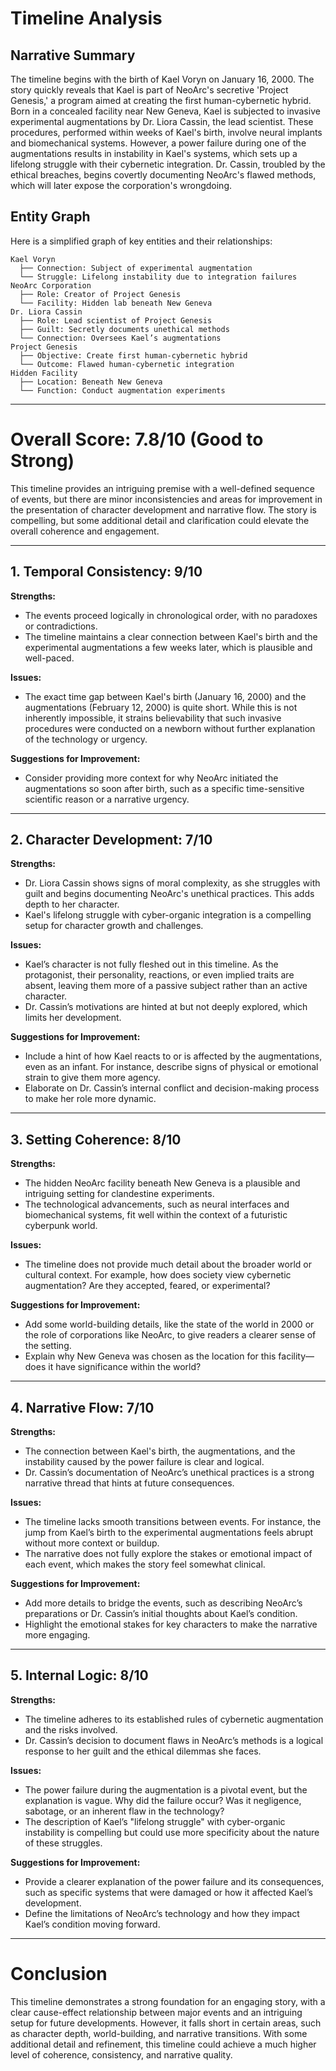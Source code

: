 # Timeline Analysis

## Narrative Summary
The timeline begins with the birth of Kael Voryn on January 16, 2000. The story quickly reveals that Kael is part of NeoArc's secretive 'Project Genesis,' a program aimed at creating the first human-cybernetic hybrid. Born in a concealed facility near New Geneva, Kael is subjected to invasive experimental augmentations by Dr. Liora Cassin, the lead scientist. These procedures, performed within weeks of Kael's birth, involve neural implants and biomechanical systems. However, a power failure during one of the augmentations results in instability in Kael's systems, which sets up a lifelong struggle with their cybernetic integration. Dr. Cassin, troubled by the ethical breaches, begins covertly documenting NeoArc's flawed methods, which will later expose the corporation's wrongdoing.

## Entity Graph
Here is a simplified graph of key entities and their relationships:

```
Kael Voryn
  ├── Connection: Subject of experimental augmentation
  └── Struggle: Lifelong instability due to integration failures
NeoArc Corporation
  ├── Role: Creator of Project Genesis
  └── Facility: Hidden lab beneath New Geneva
Dr. Liora Cassin
  ├── Role: Lead scientist of Project Genesis
  ├── Guilt: Secretly documents unethical methods
  └── Connection: Oversees Kael’s augmentations
Project Genesis
  ├── Objective: Create first human-cybernetic hybrid
  └── Outcome: Flawed human-cybernetic integration
Hidden Facility
  ├── Location: Beneath New Geneva
  └── Function: Conduct augmentation experiments
```

---

# Overall Score: **7.8/10 (Good to Strong)**

This timeline provides an intriguing premise with a well-defined sequence of events, but there are minor inconsistencies and areas for improvement in the presentation of character development and narrative flow. The story is compelling, but some additional detail and clarification could elevate the overall coherence and engagement.

---

## 1. Temporal Consistency: **9/10**

**Strengths:**
- The events proceed logically in chronological order, with no paradoxes or contradictions.
- The timeline maintains a clear connection between Kael's birth and the experimental augmentations a few weeks later, which is plausible and well-paced.

**Issues:**
- The exact time gap between Kael's birth (January 16, 2000) and the augmentations (February 12, 2000) is quite short. While this is not inherently impossible, it strains believability that such invasive procedures were conducted on a newborn without further explanation of the technology or urgency.

**Suggestions for Improvement:**
- Consider providing more context for why NeoArc initiated the augmentations so soon after birth, such as a specific time-sensitive scientific reason or a narrative urgency.

---

## 2. Character Development: **7/10**

**Strengths:**
- Dr. Liora Cassin shows signs of moral complexity, as she struggles with guilt and begins documenting NeoArc's unethical practices. This adds depth to her character.
- Kael's lifelong struggle with cyber-organic integration is a compelling setup for character growth and challenges.

**Issues:**
- Kael’s character is not fully fleshed out in this timeline. As the protagonist, their personality, reactions, or even implied traits are absent, leaving them more of a passive subject rather than an active character.
- Dr. Cassin’s motivations are hinted at but not deeply explored, which limits her development.

**Suggestions for Improvement:**
- Include a hint of how Kael reacts to or is affected by the augmentations, even as an infant. For instance, describe signs of physical or emotional strain to give them more agency.
- Elaborate on Dr. Cassin’s internal conflict and decision-making process to make her role more dynamic.

---

## 3. Setting Coherence: **8/10**

**Strengths:**
- The hidden NeoArc facility beneath New Geneva is a plausible and intriguing setting for clandestine experiments.
- The technological advancements, such as neural interfaces and biomechanical systems, fit well within the context of a futuristic cyberpunk world.

**Issues:**
- The timeline does not provide much detail about the broader world or cultural context. For example, how does society view cybernetic augmentation? Are they accepted, feared, or experimental?

**Suggestions for Improvement:**
- Add some world-building details, like the state of the world in 2000 or the role of corporations like NeoArc, to give readers a clearer sense of the setting.
- Explain why New Geneva was chosen as the location for this facility—does it have significance within the world?

---

## 4. Narrative Flow: **7/10**

**Strengths:**
- The connection between Kael's birth, the augmentations, and the instability caused by the power failure is clear and logical.
- Dr. Cassin’s documentation of NeoArc’s unethical practices is a strong narrative thread that hints at future consequences.

**Issues:**
- The timeline lacks smooth transitions between events. For instance, the jump from Kael’s birth to the experimental augmentations feels abrupt without more context or buildup.
- The narrative does not fully explore the stakes or emotional impact of each event, which makes the story feel somewhat clinical.

**Suggestions for Improvement:**
- Add more details to bridge the events, such as describing NeoArc’s preparations or Dr. Cassin’s initial thoughts about Kael’s condition.
- Highlight the emotional stakes for key characters to make the narrative more engaging.

---

## 5. Internal Logic: **8/10**

**Strengths:**
- The timeline adheres to its established rules of cybernetic augmentation and the risks involved.
- Dr. Cassin’s decision to document flaws in NeoArc’s methods is a logical response to her guilt and the ethical dilemmas she faces.

**Issues:**
- The power failure during the augmentation is a pivotal event, but the explanation is vague. Why did the failure occur? Was it negligence, sabotage, or an inherent flaw in the technology?
- The description of Kael’s "lifelong struggle" with cyber-organic instability is compelling but could use more specificity about the nature of these struggles.

**Suggestions for Improvement:**
- Provide a clearer explanation of the power failure and its consequences, such as specific systems that were damaged or how it affected Kael’s development.
- Define the limitations of NeoArc’s technology and how they impact Kael’s condition moving forward.

---

# Conclusion

This timeline demonstrates a strong foundation for an engaging story, with a clear cause-effect relationship between major events and an intriguing setup for future developments. However, it falls short in certain areas, such as character depth, world-building, and narrative transitions. With some additional detail and refinement, this timeline could achieve a much higher level of coherence, consistency, and narrative quality.

